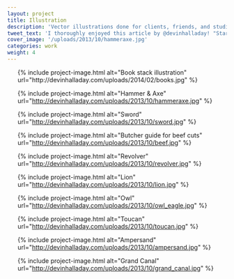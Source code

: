 ```yaml
---
layout: project
title: Illustration
description: 'Vector illustrations done for clients, friends, and studio projects.'
tweet_text: 'I thoroughly enjoyed this article by @devinhalladay! "Starting Fresh":'
cover_image: '/uploads/2013/10/hammeraxe.jpg'
categories: work
weight: 4
---
```

<ul class="small-block-grid-1 large-block-grid-3">
  {% include project-image.html alt="Book stack illustration" url="http://devinhalladay.com/uploads/2014/02/books.jpg" %}

  {% include project-image.html alt="Hammer &amp; Axe" url="http://devinhalladay.com/uploads/2013/10/hammeraxe.jpg" %}

  {% include project-image.html alt="Sword" url="http://devinhalladay.com/uploads/2013/10/sword.jpg" %}

  {% include project-image.html alt="Butcher guide for beef cuts" url="http://devinhalladay.com/uploads/2013/10/beef.jpg" %}

  {% include project-image.html alt="Revolver" url="http://devinhalladay.com/uploads/2013/10/revolver.jpg" %}

  {% include project-image.html alt="Lion" url="http://devinhalladay.com/uploads/2013/10/lion.jpg" %}

  {% include project-image.html alt="Owl" url="http://devinhalladay.com/uploads/2013/10/owl_eagle.jpg" %}

  {% include project-image.html alt="Toucan" url="http://devinhalladay.com/uploads/2013/10/toucan.jpg" %}

  {% include project-image.html alt="Ampersand" url="http://devinhalladay.com/uploads/2013/10/ampersand.jpg" %}

  {% include project-image.html alt="Grand Canal" url="http://devinhalladay.com/uploads/2013/10/grand_canal.jpg" %}
</ul>